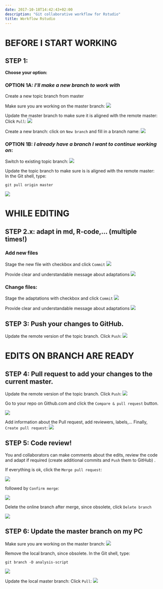 ```yaml
---
date: 2017-10-18T14:42:43+02:00
description: "Git collaborative workflow for Rstudio"
title: Workflow Rstudio
---
```


# BEFORE I START WORKING

## STEP 1: 

**Choose your option:**

### OPTION 1A: *I'll make a new branch to work with*  
Create a new topic branch from master

Make sure you are working on the master branch:
![](../images/workflow_rstudio_1.png)

Update the master branch to make sure it is aligned with the remote master: Click `Pull`:
![](../images/workflow_rstudio_2.png)

Create a new branch: click on `New branch` and fill in a branch name:
![](../images/workflow_rstudio_2b.png)

### **OPTION 1B**:  *I already have a branch I want to continue working on*:  

Switch to existing topic branch:
![](../images/workflow_rstudio_3.png)

Update the topic branch to make sure is is aligned with the remote master: 
In the Git shell, type:
```
git pull origin master
```
![](../images/workflow_rstudio_4.png)


# WHILE EDITING

## STEP 2.x: adapt in md, R-code,... (multiple times!)

### Add new files

Stage the new file with checkbox and click `Commit`
![](../images/workflow_rstudio_5.png)

Provide clear and understandable message about adaptations
![](../images/workflow_rstudio_6.png)

### Change files:

Stage the adaptations with checkbox and click `Commit`
![](../images/workflow_rstudio_7.png)

Provide clear and understandable message about adaptations
![](../images/workflow_rstudio_8.png)


## STEP 3: Push your changes to GitHub.

Update the remote version of the topic branch. Click `Push`:
![](../images/workflow_rstudio_9.png) 

# EDITS ON BRANCH ARE READY

## STEP 4: Pull request to add your changes to the current master. 

Update the remote version of the topic branch. Click `Push`:
![](../images/workflow_rstudio_9.png)

Go to your repo on Github.com and click the `Compare & pull request` button. 

![](../images/workflow_rstudio_github_1.png)

Add information about the Pull request, add reviewers, labels,... Finally, `Create pull request`:
![](../images/workflow_rstudio_github_2.png)

## STEP 5: Code review!

You and collaborators can make comments about the edits, review the code and adapt if required (create additional commits and `Push` them to GitHub) .

If everything is ok, click the  `Merge pull request`:

![](../images/workflow_rstudio_github_3.png)

followed by `Confirm merge`:

![](../images/workflow_rstudio_github_4.png)

Delete the online branch after merge, since obsolete, click `Delete branch`

![](../images/workflow_rstudio_github_5.png)

## STEP 6: Update the master branch on my PC

Make sure you are working on the master branch:
![](../images/workflow_rstudio_1.png)

Remove the local branch, since obsolete. In the Git shell, type:
```
git branch -D analysis-script
```
![](../images/workflow_rstudio_4.png)

Update the local master branch: Click `Pull`:
![](../images/workflow_rstudio_2.png)

